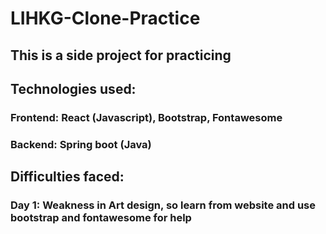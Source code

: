 # LIHKG-Clone-Practice

## This is a side project for practicing

## Technologies used: 
### Frontend: React (Javascript), Bootstrap,  Fontawesome
### Backend: Spring boot (Java)

## Difficulties faced:
### Day 1: Weakness in Art design, so learn from website and use bootstrap and fontawesome for help
